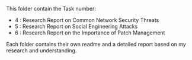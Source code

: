 This folder contain the Task number:
  - 4 : Research Report on Common Network Security Threats
  - 5 : Research Report on Social Engineering Attacks
  - 6 : Research Report on the Importance of Patch Management

Each folder contains their own readme and a detailed report based on my research and understanding.
